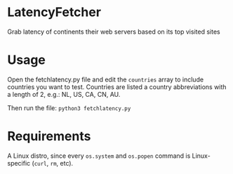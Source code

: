 # LatencyFetcher
Grab latency of continents their web servers based on its top visited sites

# Usage

Open the fetchlatency.py file and edit the ``countries`` array to include countries you want to test. Countries are listed a country abbreviations with a length of 2, e.g.: NL, US, CA, CN, AU.

Then run the file: ``python3 fetchlatency.py``

# Requirements

A Linux distro, since every ``os.system`` and ``os.popen`` command is Linux-specific (``curl``, ``rm``, etc).
